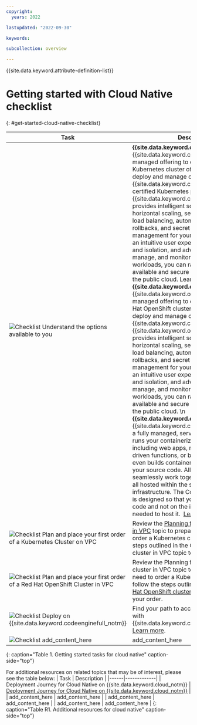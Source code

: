 ```yaml
---
copyright:
  years: 2022

lastupdated: "2022-09-30"

keywords:

subcollection: overview

---
```


{{site.data.keyword.attribute-definition-list}}

# Getting started with Cloud Native checklist
{: #get-started-cloud-native-checklist}

| Task | Description |
|------|-------------|
| ![Checklist](images/checklist.svg) Understand the options available to you | **{{site.data.keyword.containerfull_notm}}**: {{site.data.keyword.containerfull_notm}} is a managed offering to create your own Kubernetes cluster of compute hosts to deploy and manage containerized apps on {{site.data.keyword.cloud_notm}}. As a certified Kubernetes provider, {{site.data.keyword.containerfull_notm}} provides intelligent scheduling, self-healing, horizontal scaling, service discovery and load balancing, automated rollouts and rollbacks, and secret and configuration management for your apps. Combined with an intuitive user experience, built-in security and isolation, and advanced tools to secure, manage, and monitor your cluster workloads, you can rapidly deliver highly available and secure containerized apps in the public cloud. Learn more. \n  **{{site.data.keyword.openshiftshort}}**: {{site.data.keyword.openshiftshort}} is a managed offering to create your own Red Hat OpenShift cluster of compute hosts to deploy and manage containerized apps on {{site.data.keyword.cloud_notm}}. {{site.data.keyword.openshiftshort}} provides intelligent scheduling, self-healing, horizontal scaling, service discovery and load balancing, automated rollouts and rollbacks, and secret and configuration management for your apps. Combined with an intuitive user experience, built-in security and isolation, and advanced tools to secure, manage, and monitor your cluster workloads, you can rapidly deliver highly available and secure containerized apps in the public cloud. \n **{{site.data.keyword.codeenginefull_notm}}**: {{site.data.keyword.codeenginefull_notm}} is a fully managed, serverless platform that runs your containerized workloads, including web apps, micro-services, event-driven functions, or batch jobs. Code Engine even builds container images for you from your source code. All these workloads can seamlessly work together because they are all hosted within the same Kubernetes infrastructure. The Code Engine experience is designed so that you can focus on writing code and not on the infrastructure that is needed to host it.  [Learn more](/docs/codeengine?topic=codeengine-about). |
| ![Checklist](images/checklist.svg) Plan and place your first order of a Kubernetes Cluster on VPC | Review the [Planning for a Kubernetes cluster in VPC](/docs/containers?topic=containers-plan_vpc_basics) topic to prepare what you will need to order a Kubernetes cluster e and follow the steps outlined in the Creating Kubernetes cluster in VPC topic to place your order.  |
| ![Checklist](images/checklist.svg) Plan and place your first order of a Red Hat OpenShift Cluster in VPC | Review the Planning for a Red Hat OpenShift cluster in VPC topic to prepare what you will need to order a Kubernetes cluster e and follow the steps outlined in the Creating [Red Hat OpenShift cluster in VPC](/docs/openshift?topic=openshift-vpc_rh_tutorial) topic to place your order.  |
| ![Checklist](images/checklist.svg) Deploy on {{site.data.keyword.codeenginefull_notm}} | Find your path to accomplish what you want with {{site.data.keyword.codeenginefull_notm}}. [Learn more](/docs/codeengine?topic=codeengine-learning-paths).  |
| ![Checklist](images/checklist.svg) add_content_here | add_content_here  |
{: caption="Table 1. Getting started tasks for cloud native" caption-side="top"} 

For additional resources on related topics that may be of interest, please see the table below:
| Task | Description |
|------|-------------|
| Deployment Journey for Cloud Native on {{site.data.keyword.cloud_notm}} | [Deployment Journey for Cloud Native on {{site.data.keyword.cloud_notm}}](/docs/cloud-native-journey)  |
| add_content_here | add_content_here  |
| add_content_here | add_content_here  |
| add_content_here | add_content_here  |
{: caption="Table R1. Additional resources for cloud native" caption-side="top"} 
